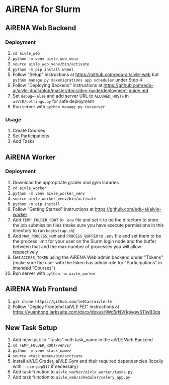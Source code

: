 # AiRENA for Slurm

## AiRENA Web Backend
### Deployment
1. `cd aivle_web`
2. `python -m venv aivle_web_venv`
3. `source aivle_web_venv/bin/activate`
4. `python -m pip install wheel`
5. Follow "Setup" instructions at https://github.com/edu-ai/aivle-web but `python manage.py makemigrations app scheduler` under Step 4
6. Follow "Deploying Backend" instructions at https://github.com/edu-ai/aivle-docs/blob/master/docs/dev-guide/deployment-guide.md
7. Set `debug=False` and add server URL to `ALLOWED_HOSTS` in `aiVLE/settings.py` for safe deployment
8. Run server with `python manage.py runserver`

### Usage
1. Create Courses
2. Set Participations
3. Add Tasks


## AiRENA Worker
### Deployment
1. Download the appropriate grader and gym libraries
2. `cd aivle_worker`
3. `python -m venv aivle_worker_venv`
4. `source aivle_worker_venv/bin/activate`
5. `python -m pip install .`
6. Follow "Getting Started" instructions at https://github.com/edu-ai/aivle-worker
7. Add `TEMP_FOLDER_ROOT` to `.env` file and set it to be the directory to store the job submission files (make sure you have execute permissions in this directory to run `bootstrap.sh`)
7. Add `MAX_PROCESS_NUM` and `PROCESS_BUFFER` to `.env` file and set them to be the process limit for your user on the Slurm login node and the buffer between that and the max number of processes you will allow respectively
8. Get `ACCESS_TOKEN` using the AiRENA Web admin backend under "Tokens" (make sure the user with the token has admin role for "Participations" in intended "Courses")
9. Run server with `python -m aivle_worker`


## AiRENA Web Frontend
1. `git clone https://github.com/le0tan/aivle-fe`
2. Follow "Deploy Frontend (aiVLE FE)" instructions at https://yuanhong.larksuite.com/docx/doxusHWd5rNVi1qjvgw611wB3de


## New Task Setup
1. Add new task to "Tasks" with task_name in the aiVLE Web Backend
2. `cd TEMP_FOLDER_ROOT/venvs/`
3. `python -m venv <task_name>`
4. `source <task_name>/bin/activate`
5. Install aiVLE Grader, aiVLE Gym and their required dependencies (locally with `--use-pep517` if necessary)
6. Add task function to `aivle_worker/aivle_worker/tasks.py`
7. Add task function to `aivle_web/scheduler/celery_app.py`